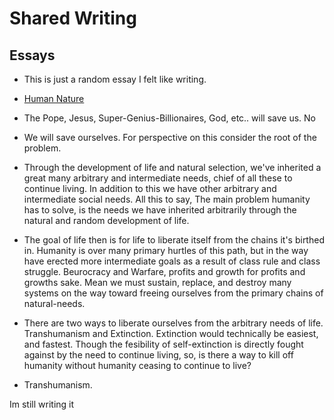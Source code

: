 # Shared Writing

## Essays

- This is just a random essay I felt like writing.
- [Human Nature](https://www.marxisthumanistinitiative.org/philosophy-organization/marxs-human-nature-distinguishing-essence-from-essentialism.html)
- The Pope, Jesus, Super-Genius-Billionaires, God, etc.. will save us. No

- We will save ourselves. For perspective on this consider the root of the problem.

- Through the development of life and natural selection, we've inherited a great many arbitrary and intermediate needs, chief of all these to continue living. In addition to this we have other arbitrary and intermediate social needs. All this to say, The main problem humanity has to solve, is the needs we have inherited arbitrarily through the natural and random development of life. 

- The goal of life then is for life to liberate itself from the chains it's birthed in. Humanity is over many primary hurtles of this path, but in the way have erected more intermediate goals as a result of class rule and class struggle. Beurocracy and Warfare, profits and growth for profits and growths sake. Mean we must sustain, replace, and destroy many systems on the way toward freeing ourselves from the primary chains of natural-needs.

- There are two ways to liberate ourselves from the arbitrary needs of life. Transhumanism and Extinction. Extinction would technically be easiest, and fastest. Though the fesibility of self-extinction is directly fought against by the need to continue living, so, is there a way to kill off humanity without humanity ceasing to continue to live?

- Transhumanism.

Im still writing it
